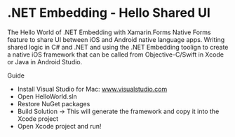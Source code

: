 # .NET Embedding - Hello Shared UI


The Hello World of .NET Embedding with Xamarin.Forms Native Forms feature to share UI between iOS and Android native language apps. Writing shared logic in C# and .NET and using the .NET Embedding toolign to create a native iOS framework that can be called from Objective-C/Swift in Xcode or Java in Android Studio.

Guide

- Install Visual Studio for Mac: www.visualstudio.com
- Open HelloWorld.sln
- Restore NuGet packages
- Build Solution -> This will generate the framework and copy it into the Xcode project
- Open Xcode project and run!